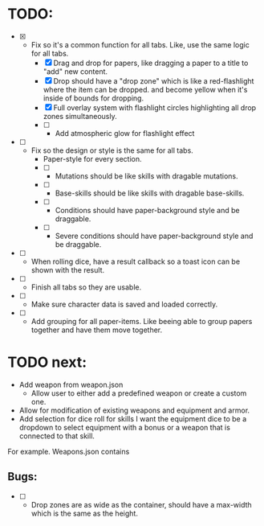 # TODO:
* [x] - Fix so it's a common function for all tabs. Like, use the same logic for all tabs.
    * [x] Drag and drop for papers, like dragging a paper to a title to "add" new content.
    * [x] Drop should have a "drop zone" which is like a red-flashlight where the item can be dropped. and become yellow when it's inside of bounds for dropping.
    * [x] Full overlay system with flashlight circles highlighting all drop zones simultaneously.
    * [ ] - Add atmospheric glow for flashlight effect
* [ ] - Fix so the design or style is the same for all tabs.
    * Paper-style for every section.
    * [ ] - Mutations should be like skills with dragable mutations.
    * [ ] - Base-skills should be like skills with dragable base-skills.
    * [ ] - Conditions should have paper-background style and be draggable.
    * [ ] - Severe conditions should have paper-background style and be draggable.
* [ ] - When rolling dice, have a result callback so a toast icon can be shown with the result.


* [ ] - Finish all tabs so they are usable.
* [ ] - Make sure character data is saved and loaded correctly.
* [ ] - Add grouping for all paper-items. Like beeing able to group papers together and have them move together.

# TODO next:
* Add weapon from weapon.json
    * Allow user to either add a predefined weapon or create a custom one.
* Allow for modification of existing weapons and equipment and armor.
* Add selection for dice roll for skills I want the equipment dice to be a dropdown to select equipment with a bonus or a weapon that is connected to that skill.

For example.
Weapons.json contains 


## Bugs:
* [ ] - Drop zones are as wide as the container, should have a max-width which is the same as the height.
